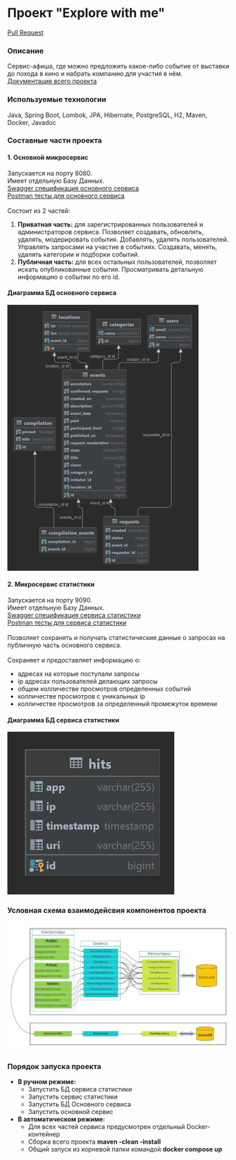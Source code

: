 # Проект "Explore with me"

[Pull Request](https://github.com/klenars/java-explore-with-me/pull/1)

### Описание
Сервис-афиша, где можно предложить какое-либо событие от выставки до похода в кино и набрать компанию для участия в нём.</br>
[Документация всего проекта](javadoc/index.html)

### Используемые технологии
Java, Spring Boot, Lombok, JPA, Hibernate, PostgreSQL, H2, Maven, Docker, Javadoc

### Составные части проекта

#### 1. Основной микросервис
Запускается на порту 8080.</br>
Имеет отдельную Базу Данных.</br>
[Swagger спецификация основного сервиса](ewm-main-service-spec.json)</br>
[Postman тесты для основного сервиса](postman/ewm-main-service.json)</br></br>
Состоит из 2 частей:
1. **Приватная часть:** для зарегистрированных пользователей и администраторов сервиса. Позволяет создавать,
обновлять, удалять, модерировать события. Добавлять, удалять пользователей. Управлять запросами на участие в событиях.
Создавать, менять, удалять категории и подборки событий.
2. **Публичная часть:** для всех остальных пользователей, позволяет искать опубликованные события. Просматривать детальную
информацию о событии по его id.

#### Диаграмма БД основного сервиса
![](ewmServer/src/main/resources/ewm_server_db.png)

#### 2. Микросервис статистики
Запускается на порту 9090.</br>
Имеет отдельную Базу Данных.</br>
[Swagger спецификация сервиса статистики](ewm-stats-service-spec.json)</br>
[Postman тесты для сервиса статистики](postman/ewm-stat-service.json)</br></br>
Позволяет сохранять и получать статистические данные о запросах на публичную часть основного сервиса.</br></br>
Сохраняет и предоставляет информацию о:
 - адресах на которые поступали запросы
 - ip адресах пользователей делающих запросы
 - общем колличестве просмотров определенных событий
 - колличестве просмотров с уникальных ip
 - колличестве просмотров за определенный промежуток времени

#### Диаграмма БД сервиса статистики
![](ewmStat/src/main/resources/ewm_stats_db.png)

### Условная схема взаимодейсвия компонентов проекта
![](EWM.jpg)

### Порядок запуска проекта
- **В ручном режиме:**
    - Запустить БД сервиса статистики
    - Запустить сервис статистики
    - Запустить БД Основного сервиса
    - Запустить основной сервис
- **В автоматическом режиме:**
    - Для всех частей сервиса предусмотрен отдельный Docker-контейнер
    - Сборка всего проекта **maven -clean -install**
    - Общий запуск из корневой папки командой **docker compose up**